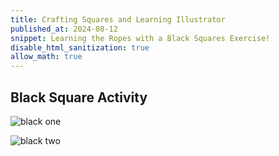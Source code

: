 ```yaml
---
title: Crafting Squares and Learning Illustrator
published_at: 2024-08-12
snippet: Learning the Ropes with a Black Squares Exercise!
disable_html_sanitization: true
allow_math: true
---
```


## Black Square Activity
![black one](process.jpeg)

![black two](squares.jpeg)